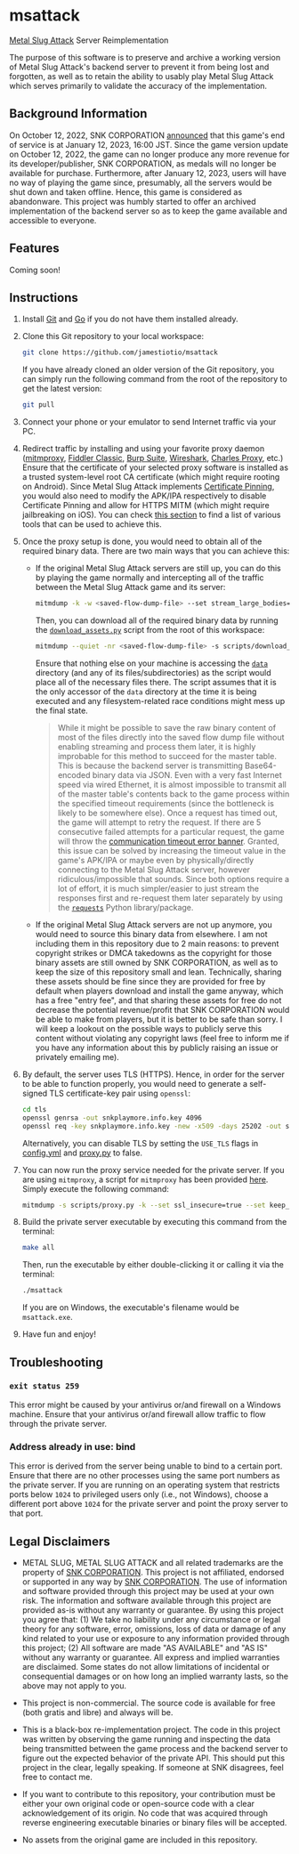 # msattack

[Metal Slug Attack](https://game.snk-corp.co.jp/official/metalslug_attack/) Server Reimplementation

The purpose of this software is to preserve and archive a working version of Metal Slug Attack's backend server to prevent it from being lost and forgotten, as well as to retain the ability to usably play Metal Slug Attack which serves primarily to validate the accuracy of the implementation.

## Background Information

On October 12, 2022, SNK CORPORATION [announced](https://www.snk-corp.co.jp/us/press/2022/101201/) that this game's end of service is at January 12, 2023, 16:00 JST. Since the game version update on October 12, 2022, the game can no longer produce any more revenue for its developer/publisher, SNK CORPORATION, as medals will no longer be available for purchase. Furthermore, after January 12, 2023, users will have no way of playing the game since, presumably, all the servers would be shut down and taken offline. Hence, this game is considered as abandonware. This project was humbly started to offer an archived implementation of the backend server so as to keep the game available and accessible to everyone.

## Features

Coming soon!

## Instructions

1. Install [Git](https://git-scm.com/) and [Go](https://go.dev/) if you do not have them installed already.

2. Clone this Git repository to your local workspace:

   ```bash
   git clone https://github.com/jamestiotio/msattack
   ```

   If you have already cloned an older version of the Git repository, you can simply run the following command from the root of the repository to get the latest version:

   ```bash
   git pull
   ```

3. Connect your phone or your emulator to send Internet traffic via your PC.

4. Redirect traffic by installing and using your favorite proxy daemon ([mitmproxy](https://mitmproxy.org/), [Fiddler Classic](https://www.telerik.com/fiddler), [Burp Suite](https://portswigger.net/burp), [Wireshark](https://www.wireshark.org/), [Charles Proxy](https://www.charlesproxy.com/), etc.) Ensure that the certificate of your selected proxy software is installed as a trusted system-level root CA certificate (which might require rooting on Android). Since Metal Slug Attack implements [Certificate Pinning](https://en.wikipedia.org/wiki/HTTP_Public_Key_Pinning), you would also need to modify the APK/IPA respectively to disable Certificate Pinning and allow for HTTPS MITM (which might require jailbreaking on iOS). You can check [this section](https://docs.mitmproxy.org/stable/concepts-certificates/#certificate-pinning) to find a list of various tools that can be used to achieve this.

5. Once the proxy setup is done, you would need to obtain all of the required binary data. There are two main ways that you can achieve this:

   - If the original Metal Slug Attack servers are still up, you can do this by playing the game normally and intercepting all of the traffic between the Metal Slug Attack game and its server:

     ```bash
     mitmdump -k -w <saved-flow-dump-file> --set stream_large_bodies=1
     ```

     Then, you can download all of the required binary data by running the [`download_assets.py`](./scripts/download_assets.py) script from the root of this workspace:

     ```bash
     mitmdump --quiet -nr <saved-flow-dump-file> -s scripts/download_assets.py
     ```

     Ensure that nothing else on your machine is accessing the [`data`](./data/) directory (and any of its files/subdirectories) as the script would place all of the necessary files there. The script assumes that it is the only accessor of the `data` directory at the time it is being executed and any filesystem-related race conditions might mess up the final state.

     > While it might be possible to save the raw binary content of most of the files directly into the saved flow dump file without enabling streaming and process them later, it is highly improbable for this method to succeed for the master table. This is because the backend server is transmitting Base64-encoded binary data via JSON. Even with a very fast Internet speed via wired Ethernet, it is almost impossible to transmit all of the master table's contents back to the game process within the specified timeout requirements (since the bottleneck is likely to be somewhere else). Once a request has timed out, the game will attempt to retry the request. If there are 5 consecutive failed attempts for a particular request, the game will throw the [communication timeout error banner](./assets/timeout.jpg). Granted, this issue can be solved by increasing the timeout value in the game's APK/IPA or maybe even by physically/directly connecting to the Metal Slug Attack server, however ridiculous/impossible that sounds. Since both options require a lot of effort, it is much simpler/easier to just stream the responses first and re-request them later separately by using the [`requests`](https://requests.readthedocs.io/en/latest/) Python library/package.

   - If the original Metal Slug Attack servers are not up anymore, you would need to source this binary data from elsewhere. I am not including them in this repository due to 2 main reasons: to prevent copyright strikes or DMCA takedowns as the copyright for those binary assets are still owned by SNK CORPORATION, as well as to keep the size of this repository small and lean. Technically, sharing these assets should be fine since they are provided for free by default when players download and install the game anyway, which has a free "entry fee", and that sharing these assets for free do not decrease the potential revenue/profit that SNK CORPORATION would be able to make from players, but it is better to be safe than sorry. I will keep a lookout on the possible ways to publicly serve this content without violating any copyright laws (feel free to inform me if you have any information about this by publicly raising an issue or privately emailing me).

6. By default, the server uses TLS (HTTPS). Hence, in order for the server to be able to function properly, you would need to generate a self-signed TLS certificate-key pair using `openssl`:

   ```bash
   cd tls
   openssl genrsa -out snkplaymore.info.key 4096
   openssl req -key snkplaymore.info.key -new -x509 -days 25202 -out snkplaymore.info.crt
   ```

   Alternatively, you can disable TLS by setting the `USE_TLS` flags in [config.yml](./config/config.yml) and [proxy.py](./scripts/proxy.py) to false.

7. You can now run the proxy service needed for the private server. If you are using `mitmproxy`, a script for `mitmproxy` has been provided [here](./scripts/proxy.py). Simply execute the following command:

   ```bash
   mitmdump -s scripts/proxy.py -k --set ssl_insecure=true --set keep_host_header=true --set upstream_cert=false --set keepserving=true --quiet
   ```

8. Build the private server executable by executing this command from the terminal:

   ```bash
   make all
   ```

   Then, run the executable by either double-clicking it or calling it via the terminal:

   ```bash
   ./msattack
   ```

   If you are on Windows, the executable's filename would be `msattack.exe`.

9. Have fun and enjoy!

## Troubleshooting

### `exit status 259`

This error might be caused by your antivirus or/and firewall on a Windows machine. Ensure that your antivirus or/and firewall allow traffic to flow through the private server.

### Address already in use: bind

This error is derived from the server being unable to bind to a certain port. Ensure that there are no other processes using the same port numbers as the private server. If you are running on an operating system that restricts ports below `1024` to privileged users only (i.e., not Windows), choose a different port above `1024` for the private server and point the proxy server to that port.

## Legal Disclaimers

- METAL SLUG, METAL SLUG ATTACK and all related trademarks are the property of [SNK CORPORATION](https://www.snk-corp.co.jp/). This project is not affiliated, endorsed or supported in any way by [SNK CORPORATION](https://www.snk-corp.co.jp/). The use of information and software provided through this project may be used at your own risk. The information and software available through this project are provided as-is without any warranty or guarantee. By using this project you agree that: (1) We take no liability under any circumstance or legal theory for any software, error, omissions, loss of data or damage of any kind related to your use or exposure to any information provided through this project; (2) All software are made "AS AVAILABLE" and "AS IS" without any warranty or guarantee. All express and implied warranties are disclaimed. Some states do not allow limitations of incidental or consequential damages or on how long an implied warranty lasts, so the above may not apply to you.

- This project is non-commercial. The source code is available for free (both gratis and libre) and always will be.

- This is a black-box re-implementation project. The code in this project was written by observing the game running and inspecting the data being transmitted between the game process and the backend server to figure out the expected behavior of the private API. This should put this project in the clear, legally speaking. If someone at SNK disagrees, feel free to contact me.

- If you want to contribute to this repository, your contribution must be either your own original code or open-source code with a clear acknowledgement of its origin. No code that was acquired through reverse engineering executable binaries or binary files will be accepted.

- No assets from the original game are included in this repository.
